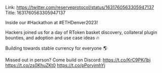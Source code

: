 Link:  https://twitter.com/reserveprotocol/status/1631760563305947137
Title: 1631760563305947137

Inside our #Hackathon at #ETHDenver2023!

Hackers joined us for a day of RToken basket discovery, collateral plugin bounties, and adoption and use case ideas 🔥

Building towards stable currency for everyone 🌎

Missed out in person? Come build on Discord: https://t.co/KrC9PKi1bj https://t.co/zs0KhuZKt0 https://t.co/pPorvjmhYj